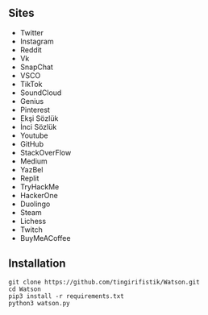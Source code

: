 <h2>Sites</h2>

* Twitter<br>
* Instagram<br>
* Reddit<br>
* Vk<br>
* SnapChat<br>
* VSCO<br>
* TikTok<br>
* SoundCloud<br>
* Genius<br>
* Pinterest<br>
* Ekşi Sözlük<br>
* İnci Sözlük<br>
* Youtube<br>
* GitHub<br>
* StackOverFlow<br>
* Medium<br>
* YazBel<br>
* Replit<br>
* TryHackMe<br>
* HackerOne<br>
* Duolingo<br>
* Steam<br>
* Lichess<br>
* Twitch<br>
* BuyMeACoffee


<h2>Installation</h2>

```
git clone https://github.com/tingirifistik/Watson.git
cd Watson
pip3 install -r requirements.txt
python3 watson.py
```
